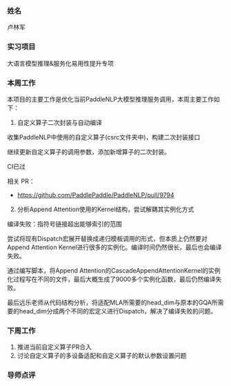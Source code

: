 ### 姓名

卢林军

### 实习项目

大语言模型推理&服务化易用性提升专项

### 本周工作

本项目的主要工作是优化当前PaddleNLP大模型推理服务调用，本周主要工作如下：


1. 自定义算子二次封装与自动编译

收集PaddleNLP中使用的自定义算子(csrc文件夹中)，构建二次封装接口

继续更新自定义算子的调用参数，添加新增算子的二次封装。

CI已过

相关 PR：

- https://github.com/PaddlePaddle/PaddleNLP/pull/9794

2. 分析Append Attention使用的Kernel结构，尝试解耦其实例化方式

编译失败：指符号链接超出能够索引的范围

尝试将现有Dispatch宏展开替换成递归模板调用的形式，但本质上仍然要对Append Attention Kernel进行很多的实例化。编译时间仍然很长，最后也会编译失败。

通过编写脚本，将Append Attention的CascadeAppendAttentionKernel的实例化过程写在不同的文件，最后大概生成了9000多个实例化函数，最后仍然编译失败。

最后远乐老师从代码结构分析，将适配MLA所需要的head_dim与原本的GQA所需要的head_dim分成两个不同的宏定义进行Dispatch，解决了编译失败的问题。


### 下周工作

1. 推进当前自定义算子PR合入
2. 讨论自定义算子的多设备适配和自定义算子的默认参数设置问题

### 导师点评



